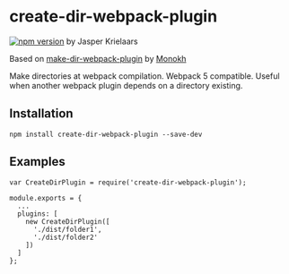 # create-dir-webpack-plugin
[![npm version](https://badge.fury.io/js/create-dir-webpack-plugin.svg)](https://badge.fury.io/js/make-dir-webpack-plugin) by Jasper Krielaars

Based on [make-dir-webpack-plugin](https://www.npmjs.com/package/make-dir-webpack-plugin) by [Monokh](https://monokh.com) 

Make directories at webpack compilation. Webpack 5 compatible.
Useful when another webpack plugin depends on a directory existing.

## Installation
`
npm install create-dir-webpack-plugin --save-dev
`

## Examples
```
var CreateDirPlugin = require('create-dir-webpack-plugin');

module.exports = {
  ...
  plugins: [
    new CreateDirPlugin([
      './dist/folder1',
      './dist/folder2'
    ])
  ]
};
```
